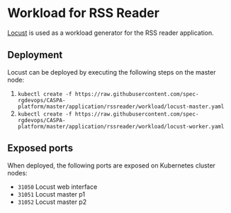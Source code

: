 # Workload for RSS Reader

[Locust](http://locust.io/) is used as a workload generator for the RSS reader application.

## Deployment
Locust can be deployed by executing the following steps on the master node:
   1. ```kubectl create -f https://raw.githubusercontent.com/spec-rgdevops/CASPA-platform/master/application/rssreader/workload/locust-master.yaml```
   1. ```kubectl create -f https://raw.githubusercontent.com/spec-rgdevops/CASPA-platform/master/application/rssreader/workload/locust-worker.yaml```

## Exposed ports
When deployed, the following ports are exposed on Kubernetes cluster nodes:
* `31050` Locust web interface
* `31051` Locust master p1
* `31052` Locust master p2
